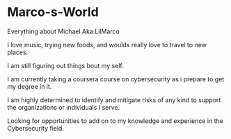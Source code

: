 # Marco-s-World
Everything about Michael Aka:LilMarco

I love music, trying new foods, and woulds really love to travel to new places.

I am still figuring out things bout my self.

I am currently taking a coursera course on cybersecurity as i prepare to get my degree in it.

I am highly determined to identify and mitigate risks of any kind to support the organizations or individuals I serve.

Looking for opportunities to add on to my knowledge and experience in the Cybersecurity field.
